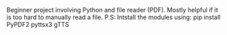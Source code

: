 Beginner project involving Python and file reader (PDF).
Mostly helpful if it is too hard to manually read a file.
P.S: Intstall the modules using: pip install PyPDF2 pyttsx3 gTTS
